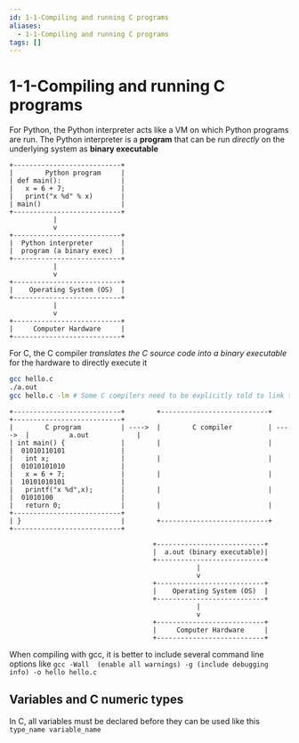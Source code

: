 ```yaml
---
id: 1-1-Compiling and running C programs
aliases:
  - 1-1-Compiling and running C programs
tags: []
---
```


# 1-1-Compiling and running C programs

For Python, the Python interpreter acts like a VM on which Python programs are run. The Python interpreter is a **program** that can be run _directly_ on the underlying system as **binary executable**

    +---------------------------+
    |        Python program     |
    | def main():               |
    |   x = 6 + 7;              |
    |   print("x %d" % x)       |
    | main()                    |
    +---------------------------+
               |
               v
    +---------------------------+
    |  Python interpreter       |
    |  program (a binary exec)  |
    +---------------------------+
               |
               v
    +---------------------------+
    |    Operating System (OS)  |
    +---------------------------+
               |
               v
    +---------------------------+
    |     Computer Hardware     |
    +---------------------------+

For C, the C compiler _translates the C source code into a binary executable_ for the hardware to directly execute it

```bash
gcc hello.c
./a.out
gcc hello.c -lm # Some C compilers need to be explicitly told to link the math library

```

    +---------------------------+        +---------------------------+        +---------------------------+
    |        C program          | ---->  |        C compiler         | ---->  |          a.out            |
    | int main() {              |        |                           |        |  01010110101              |
    |   int x;                  |        |                           |        |  01010101010              |
    |   x = 6 + 7;              |        |                           |        |  10101010101              |
    |   printf("x %d",x);       |        |                           |        |  01010100                 |
    |   return 0;               |        |                           |        +---------------------------+
    | }                         |        +---------------------------+
    +---------------------------+

                                        +---------------------------+
                                        |  a.out (binary executable)|
                                        +---------------------------+
                                                   |
                                                   v
                                        +---------------------------+
                                        |    Operating System (OS)  |
                                        +---------------------------+
                                                   |
                                                   v
                                        +---------------------------+
                                        |     Computer Hardware     |
                                        +---------------------------+

When compiling with gcc, it is better to include several command line options like `gcc -Wall  (enable all warnings) -g (include debugging info) -o hello hello.c`

## Variables and C numeric types

In C, all variables must be declared before they can be used like this `type_name variable_name`
